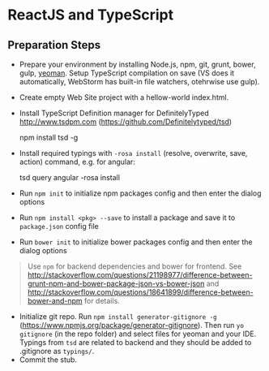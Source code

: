 ﻿ReactJS and TypeScript
===========

Preparation Steps
------
* Prepare your environment by installing Node.js, npm, git, grunt, bower, gulp, [yeoman](http://yeoman.io/codelab/setup.html). 
Setup TypeScript compilation on save (VS does it automatically, WebStorm has built-in file watchers, otehrwise use gulp).
* Create empty Web Site project with a hellow-world index.html.
* Install TypeScript Definition manager for DefinitelyTyped 
http://www.tsdpm.com (https://github.com/Definitelytyped/tsd)

    npm install tsd -g
* Install required typings with `-rosa install` (resolve, overwrite, save, action) command, e.g. for angular: 

    tsd query angular -rosa install

* Run  `npm init` to initialize npm packages config and then enter the dialog options
* Run `npm install <pkg> --save` to install a package and save it to `package.json` config file
* Run  `bower init` to initialize bower packages config and then enter the dialog options

> Use `npm` for backend dependencies and bower for frontend. See http://stackoverflow.com/questions/21198977/difference-between-grunt-npm-and-bower-package-json-vs-bower-json
and http://stackoverflow.com/questions/18641899/difference-between-bower-and-npm for details.

* Initialize git repo. Run `npm install generator-gitignore -g` (https://www.npmjs.org/package/generator-gitignore). 
Then run `yo gitignore` (in the repo folder) and select files for yeoman and your IDE. 
Typings from `tsd` are related to backend and they should be added to .gitignore as `typings/`. 
* Commit the stub.
